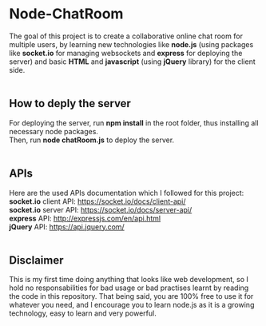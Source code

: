 # Node-ChatRoom
The goal of this project is to create a collaborative online chat room for multiple users, by learning new technologies like <b>node.js</b> (using packages like <b>socket.io</b> for managing websockets and <b>express</b> for deploying the server) and basic <b>HTML</b> and <b>javascript</b> (using <b>jQuery</b> library) for the client side.
<br/>
<br/>

## How to deply the server
For deploying the server, run <b>npm install</b> in the root folder, thus installing all necessary node packages.
<br/>Then, run <b>node chatRoom.js</b> to deploy the server.
<br/>
<br/>

## APIs
Here are the used APIs documentation which I followed for this project:
<br/><b>socket.io</b> client API: https://socket.io/docs/client-api/
<br/><b>socket.io</b> server API: https://socket.io/docs/server-api/
<br/><b>express</b> API: http://expressjs.com/en/api.html
<br/><b>jQuery</b> API: https://api.jquery.com/
<br/>
<br/>

## Disclaimer
This is my first time doing anything that looks like web development, so I hold no responsabilities for bad usage or bad practises learnt by reading the code in this repository. That being said, you are 100% free to use it for whatever you need, and I encourage you to learn node.js as it is a growing technology, easy to learn and very powerful.

